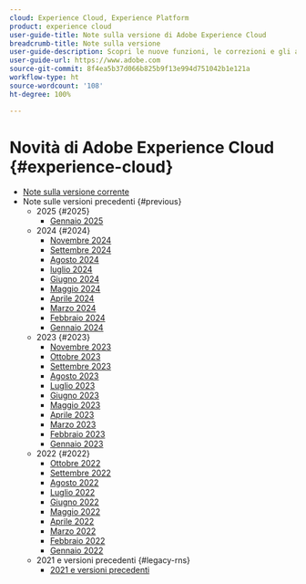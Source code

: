 ```yaml
---
cloud: Experience Cloud, Experience Platform
product: experience cloud
user-guide-title: Note sulla versione di Adobe Experience Cloud
breadcrumb-title: Note sulla versione
user-guide-description: Scopri le nuove funzioni, le correzioni e gli avvisi importanti di Adobe Experience Cloud ed Experience Platform.
user-guide-url: https://www.adobe.com
source-git-commit: 8f4ea5b37d066b825b9f13e994d751042b1e121a
workflow-type: ht
source-wordcount: '108'
ht-degree: 100%

---
```



# Novità di Adobe Experience Cloud {#experience-cloud}

+ [Note sulla versione corrente](current.md)
+ Note sulle versioni precedenti {#previous}
   + 2025 {#2025}
      + [Gennaio 2025](c-legacy-releases/2025/01222025.md)
   + 2024 {#2024}
      + [Novembre 2024](c-legacy-releases/2024/10232024.md)
      + [Settembre 2024](c-legacy-releases/2024/09122024.md)
      + [Agosto 2024](c-legacy-releases/2024/09142023.md)
      + [luglio 2024](c-legacy-releases/2024/07172024.md)
      + [Giugno 2024](c-legacy-releases/2024/06122024.md)
      + [Maggio 2024](c-legacy-releases/2024/05152024.md)
      + [Aprile 2024](c-legacy-releases/2024/04172024.md)
      + [Marzo 2024](c-legacy-releases/2024/03132024.md)
      + [Febbraio 2024](c-legacy-releases/2024/02142024.md)
      + [Gennaio 2024](c-legacy-releases/2024/01112024.md)
   + 2023 {#2023}
      + [Novembre 2023](c-legacy-releases/2023/10252023.md)
      + [Ottobre 2023](c-legacy-releases/2023/10042023.md)
      + [Settembre 2023](c-legacy-releases/2023/09132023.md)
      + [Agosto 2023](c-legacy-releases/2023/08092023.md)
      + [Luglio 2023](c-legacy-releases/2023/07122023.md)
      + [Giugno 2023](c-legacy-releases/2023/06072023.md)
      + [Maggio 2023](c-legacy-releases/2023/05102023.md)
      + [Aprile 2023](c-legacy-releases/2023/04122023.md)
      + [Marzo 2023](c-legacy-releases/2023/03082023.md)
      + [Febbraio 2023](c-legacy-releases/2023/02082023.md)
      + [Gennaio 2023](c-legacy-releases/2023/01112023.md)
   + 2022 {#2022}
      + [Ottobre 2022](c-legacy-releases/2022/10052022.md)
      + [Settembre 2022](c-legacy-releases/2022/09072022.md)
      + [Agosto 2022](c-legacy-releases/2022/08172022.md)
      + [Luglio 2022](c-legacy-releases/2022/07202022.md)
      + [Giugno 2022](c-legacy-releases/2022/06152022.md)
      + [Maggio 2022](c-legacy-releases/2022/05182022.md)
      + [Aprile 2022](c-legacy-releases/2022/04202022.md)
      + [Marzo 2022](c-legacy-releases/2022/03232022.md)
      + [Febbraio 2022](c-legacy-releases/2022/02162022.md)
      + [Gennaio 2022](c-legacy-releases/2022/01192022.md)
   + 2021 e versioni precedenti {#legacy-rns}
      + [2021 e versioni precedenti](c-legacy-releases/2022-earlier.md)